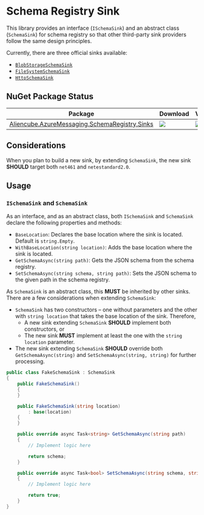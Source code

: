# Schema Registry Sink #

This library provides an interface (`ISchemaSink`) and an abstract class (`SchemaSink`) for schema registry so that other third-party sink providers follow the same design principles.

Currently, there are three official sinks available:

* [`BlobStorageSchemaSink`](./schema-registry-sinks-blob.md)
* [`FileSystemSchemaSink`](./schema-registry-sinks-file-system.md)
* [`HttpSchemaSink`](./schema-registry-sinks-http.md)


## NuGet Package Status ##

| Package | Download | Version|
|---|---|---|
| [Aliencube.AzureMessaging.SchemaRegistry.Sinks](https://www.nuget.org/packages/Aliencube.AzureMessaging.SchemaRegistry.Sinks/) | [![](https://img.shields.io/nuget/dt/Aliencube.AzureMessaging.SchemaRegistry.Sinks.svg)](https://www.nuget.org/packages/Aliencube.AzureMessaging.SchemaRegistry.Sinks/) | [![](https://img.shields.io/nuget/v/Aliencube.AzureMessaging.SchemaRegistry.Sinks.svg)](https://www.nuget.org/packages/Aliencube.AzureMessaging.SchemaRegistry.Sinks/) |


## Considerations ##

When you plan to build a new sink, by extending `SchemaSink`, the new sink **SHOULD** target both `net461` and `netestandard2.0`.


## Usage ##

### `ISchemaSink` and `SchemaSink` ###

As an interface, and as an abstract class, both `ISchemaSink` and `SchemaSink` declare the following properties and methods:

* `BaseLocation`: Declares the base location where the sink is located. Default is `string.Empty`.
* `WithBaseLocation(string location)`: Adds the base location where the sink is located.
* `GetSchemaAsync(string path)`: Gets the JSON schema from the schema registry.
* `SetSchemaAsync(string schema, string path)`: Sets the JSON schema to the given path in the schema registry.

As `SchemaSink` is an abstract class, this **MUST** be inherited by other sinks. There are a few considerations when extending `SchemaSink`:

* `SchemaSink` has two constructors &ndash; one without parameters and the other with `string location` that takes the base location of the sink. Therefore,
  * A new sink extending `SchemaSink` **SHOULD** implement both constructors, or
  * The new sink **MUST** implement at least the one with the `string location` parameter.
* The new sink extending `SchemaSink` **SHOULD** override both `GetSchemaAsync(string)` and `SetSchemaAsync(string, string)` for further processing.

```csharp
public class FakeSchemaSink : SchemaSink
{
    public FakeSchemaSink()
    {
    }

    public FakeSchemaSink(string location)
        : base(location)
    {
    }

    public override async Task<string> GetSchemaAsync(string path)
    {
        // Implement logic here

        return schema;
    }

    public override async Task<bool> SetSchemaAsync(string schema, string path)
    {
        // Implement logic here

        return true;
    }
}
```

